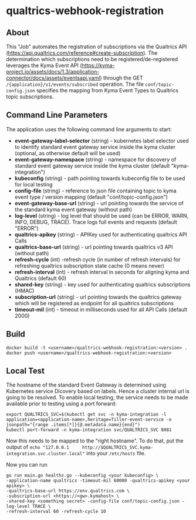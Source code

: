 # qualtrics-webhook-registration

## About

This "Job" automates the registration of subscriptions via the Qualtrics API (https://api.qualtrics.com/reference#create-subscription). The determination which subscriptions need to be registered/de-registered leverages the Kyma Event API (https://kyma-project.io/assets/docs/1.3/application-connector/docs/assets/eventsapi.yaml) through the GET `/{application}/v1/events/subscribed` operation. The file `conf/topic-config.json` specifies the mapping from Kyma Event Types to Qualtrics topic subscriptions.

## Command Line Parameters

The application uses the following command line arguments to start: 


  - **event-gateway-label-selector** (string) - kubernetes label selector used to identify standard event gateway service inside the kyma cluster (optional, as otherwise default will be used)
  - **event-gateway-namespace** (string) - namespace for discovery of standard event gateway service inside the kyma cluster (default "kyma-integration")
  - **kubeconfig** (string) - path pointing towards kubeconfig file to be used for local testing
  - **config-file** (string) - reference to json file containing topic to kyma event type / version mapping (default "conf/topic-config.json")
  - **event-gateway-base-url** (string) - url pointing towards the service of the standard kyma event gateway (without path)
  - **log-level** (string) - log level that should be used (can be ERROR, WARN, INFO, DEBUG, TRACE). Trace logs full events and requests  (default "ERROR")
  - **qualtrics-apikey** (string) - APIKey used for authenticating qualtrics API Calls
  - **qualtrics-base-url** (string) - url pointing towards qualtrics v3 API (without path)
  - **refresh-cycle** (int) -refresh cycle (in number of refresh intervals) for refreshing qualtrics subscription state cache (0 means never)
  - **refresh-interval** (int) - refresh interval in seconds for aligning kyma and Qualtrics (default 60)
  - **shared-key** (string) - key used for authenticating qualtrics subscriptions (HMAC)
  - **subscription-url** (string) - url pointing towards the qualtrics gateway which will be registered as endpoint for all qualtrics subscriptions
  - **timeout-mil** (int) - timeout in milliseconds used for all API Calls  (default 2000)


## Build

```
docker build -t <username>/qualtrics-webhook-registration:<version> .
docker push <username>/qualtrics-webhook-registration:<version>
```

## Local Test

The hostname of the standard Event Gateway is determined using Kubernetes service Dicovery based on labels. Hence a cluster internal url is going to be resolved. To enable local testing, the service needs to be made available prior to testing using a port forward:

```
export QUALTRICS_SVC=$(kubectl get svc -n kyma-integration -l application=<application-name>,heritage=Tiller-event-service -o jsonpath="{range .items[*]}{@.metadata.name}{end}")
kubectl port-forward -n kyma-integration svc/QUALTRICS_SVC 8081
```

Now this needs to be mapped to the "right hostname". To do that, put the output of `echo "127.0.0.1     http://$QUALTRICS_SVC.kyma-integration.svc.cluster.local"` into your `/etc/hosts` file.

Now you can run

```
go run main.go healthz.go --kubeconfig <your kubeconfig> \
-application-name qualtrics -timeout-mil 60000 -qualtrics-apikey <your apikey> \
-qualtrics-base-url https://env.qualtrics.com \
-subscription-url <https://<gw>.kymahost> \
-shared-key <something secret> -config-file conf/topic-config.json -log-level TRACE \
-refresh-interval 60 -refresh-cycle 10
```



